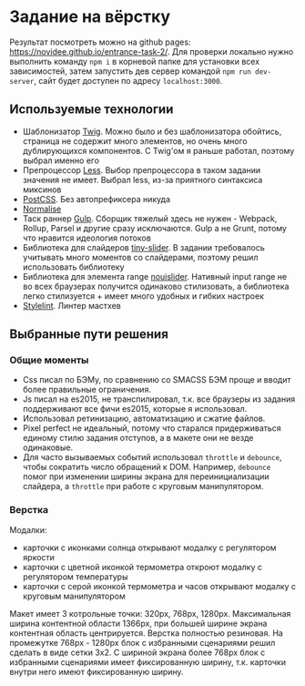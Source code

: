 # Задание на вёрстку

Результат посмотреть можно на github pages: https://novidee.github.io/entrance-task-2/.
Для проверки локально нужно выполнить команду `npm i` в корневой папке для установки всех зависимостей, затем запустить дев сервер командой `npm run dev-server`, сайт будет доступен по адресу `localhost:3000`.

## Используемые технологии

- Шаблонизатор [Twig](https://twig.symfony.com). Можно было и без шаблонизатора обойтись, страница не содержит много элементов, но очень много дублирующихся компонентов. С Twig'ом я раньше работал, поэтому выбрал именно его
- Препроцессор [Less](http://lesscss.org). Выбор препроцессора в таком задании значения не имеет. Выбрал less, из-за приятного синтаксиса миксинов
- [PostCSS](https://postcss.org). Без автопрефиксера никуда
- [Normalise](https://necolas.github.io/normalize.css/)
- Таск раннер [Gulp](https://gulpjs.com). Сборщик тяжелый здесь не нужен - Webpack, Rollup, Parsel и другие сразу исключаются. Gulp а не Grunt, потому что нравится идеология потоков
- Библиотека для слайдеров [tiny-slider](https://github.com/ganlanyuan/tiny-slider). В задании требовалось учитывать много моментов со слайдерами, поэтому решил использовать библиотеку
- Библиотека для элемента range [nouislider](https://github.com/leongersen/noUiSlider/). Нативный input range не во всех браузерах получится одинаково стилизовать, а библиотека легко стилизуется + имеет много удобных и гибких настроек
- [Stylelint](https://stylelint.io). Линтер мастхев

## Выбранные пути решения

### Общие моменты

- Css писал по БЭМу, по сравнению со SMACSS БЭМ проще и вводит более правильные ограничения.
- Js писал на es2015, не транспилировал, т.к. все браузеры из задания поддерживают все фичи es2015, которые я использовал.
- Использовал ретинизацию, автоматизацию и сжатие файлов.
- Pixel perfect не идеальный, потому что старался придерживаться единому стилю задания отступов, а в макете они не везде одинаковые.
- Для часто вызываемых событий использовал `throttle` и `debounce`, чтобы сократить число обращений к DOM. Например, `debounce` помог при изменении ширины экрана для переинициализации слайдера, а `throttle` при работе с круговым манипулятором.

### Верстка

Модалки:
- карточки с иконками солнца открывают модалку с регулятором яркости
- карточки с цветной иконкой термометра откроют модалку с регулятором температуры
- карточки с серой иконкой термометра и часов открывают модалку с круговым манипулятором

Макет имеет 3 котрольные точки: 320px, 768px, 1280px. Максимальная ширина контентной области 1366px, при большей ширине экрана контентная область центрируется. Верстка полностью резиновая. На промежутке 768px - 1280px блок с избранными сценариями решил сделать в виде сетки 3х2. С шириной экрана более 768px блок с избранными сценариями имеет фиксированную ширину, т.к. карточки внутри него имеют фиксированную ширину.
